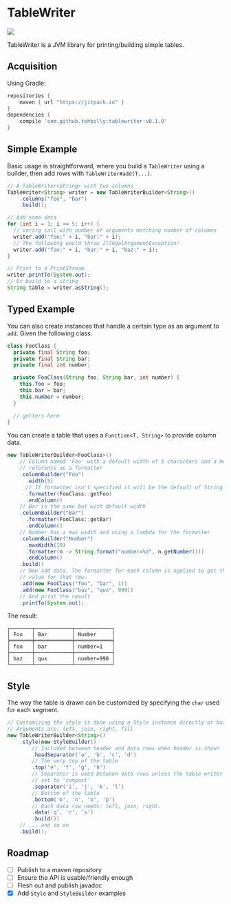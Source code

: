 TableWriter
===========

[![](https://jitpack.io/v/tehbilly/tablewriter.svg)](https://jitpack.io/#tehbilly/tablewriter)

TableWriter is a JVM library for printing/building simple tables.

Acquisition
-----------

Using Gradle:

```gradle
repositories {
    maven { url "https://jitpack.io" }
}
dependencies {
    compile 'com.github.tehbilly:tablewriter:v0.1.0'
}
```

Simple Example
--------------

Basic usage is straightforward, where you build a `TableWriter` using a builder,
then add rows with `TableWriter#add(T...)`.

```java
// A TableWriter<String> with two columns
TableWriter<String> writer = new TableWriterBuilder<String>()
    .columns("foo", "bar")
    .build();

// Add some data
for (int i = 1; i <= 5; i++) {
  // vararg call with number of arguments matching number of columns
  writer.add("foo:" + i, "bar:" + i);
  // The following would throw IllegalArgumentException!
  writer.add("foo:" + i, "bar:" + i, "baz:" + i);
}

// Print to a PrintStream
writer.printTo(System.out);
// Or build to a string
String table = writer.asString();
```

Typed Example
-------------

You can also create instances that handle a certain type as an argument to
`add`. Given the following class:

```java
class FooClass {
  private final String foo;
  private final String bar;
  private final int number;

  private FooClass(String foo, String bar, int number) {
    this.foo = foo;
    this.bar = bar;
    this.number = number;
  }

  // getters here
}
```

You can create a table that uses a `Function<T, String>` to provide column data.

```java
new TableWriterBuilder<FooClass>()
    // Column named 'Foo' with a default width of 5 characters and a method
    // reference as a formatter 
    .columnBuilder("Foo")
      .width(5)
      // If formatter isn't specified it will be the default of String::valueOf
      .formatter(FooClass::getFoo)
      .endColumn()
    // Bar is the same but with default width
    .columnBuilder("Bar")
      .formatter(FooClass::getBar)
      .endColumn()
    // Number has a max width and using a lambda for the formatter
    .columnBuilder("Number")
      .maxWidth(10)
      .formatter(n -> String.format("number=%d", n.getNumber()))
      .endColumn()
    .build()
    // Now add data. The formatter for each column is applied to get the cell
    // value for that row.
    .add(new FooClass("foo", "bar", 1))
    .add(new FooClass("baz", "qux", 999))
    // And print the result
    .printTo(System.out);
```

The result:

```
┌───────┬────────────┬────────────┐
│ Foo   │ Bar        │ Number     │
╞═══════╪════════════╪════════════╡
│ foo   │ bar        │ number=1   │
├───────┼────────────┼────────────┤
│ baz   │ qux        │ number=990 │
└───────┴────────────┴────────────┘
```

Style
-----

The way the table is drawn can be customized by specifying the `char` used for
each segment.

```java
// Customizing the style is done using a Style instance directly or building one
// Arguments are: left, join, right, fill
new TableWriterBuilder<String>()
    .style(new StyleBuilder()
        // Included between header and data rows when header is shown
        .headSeparator('a', 'b', 'c', 'd')
        // The very top of the table
        .top('e', 'f', 'g', 'h')
        // Separator is used between data rows unless the table writer is
        // set to 'compact'
        .separator('i', 'j', 'k', 'l')
        // Bottom of the table
        .bottom('m', 'n', 'o', 'p')
        // Each data row needs: left, join, right.
        .data('q', 'r', 's')
        .build())
    // ... and so on
    .build();
```

Roadmap
-------

- [ ] Publish to a maven repository
- [ ] Ensure the API is usable/friendly enough
- [ ] Flesh out and publish javadoc
- [x] Add `Style` and `StyleBuilder` examples
